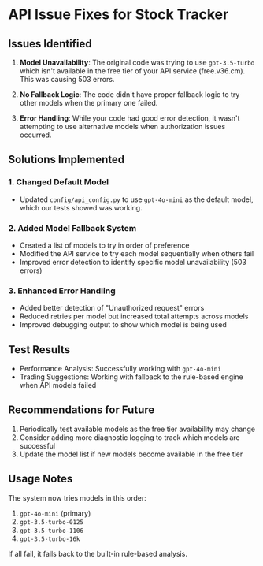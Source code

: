 # API Issue Fixes for Stock Tracker

## Issues Identified

1. **Model Unavailability**: The original code was trying to use `gpt-3.5-turbo` which isn't available in the free tier of your API service (free.v36.cm). This was causing 503 errors.

2. **No Fallback Logic**: The code didn't have proper fallback logic to try other models when the primary one failed.

3. **Error Handling**: While your code had good error detection, it wasn't attempting to use alternative models when authorization issues occurred.

## Solutions Implemented

### 1. Changed Default Model
- Updated `config/api_config.py` to use `gpt-4o-mini` as the default model, which our tests showed was working.

### 2. Added Model Fallback System
- Created a list of models to try in order of preference
- Modified the API service to try each model sequentially when others fail
- Improved error detection to identify specific model unavailability (503 errors)

### 3. Enhanced Error Handling
- Added better detection of "Unauthorized request" errors
- Reduced retries per model but increased total attempts across models
- Improved debugging output to show which model is being used

## Test Results

- Performance Analysis: Successfully working with `gpt-4o-mini`
- Trading Suggestions: Working with fallback to the rule-based engine when API models failed

## Recommendations for Future

1. Periodically test available models as the free tier availability may change
2. Consider adding more diagnostic logging to track which models are successful
3. Update the model list if new models become available in the free tier

## Usage Notes

The system now tries models in this order:
1. `gpt-4o-mini` (primary)
2. `gpt-3.5-turbo-0125`
3. `gpt-3.5-turbo-1106`
4. `gpt-3.5-turbo-16k`

If all fail, it falls back to the built-in rule-based analysis. 